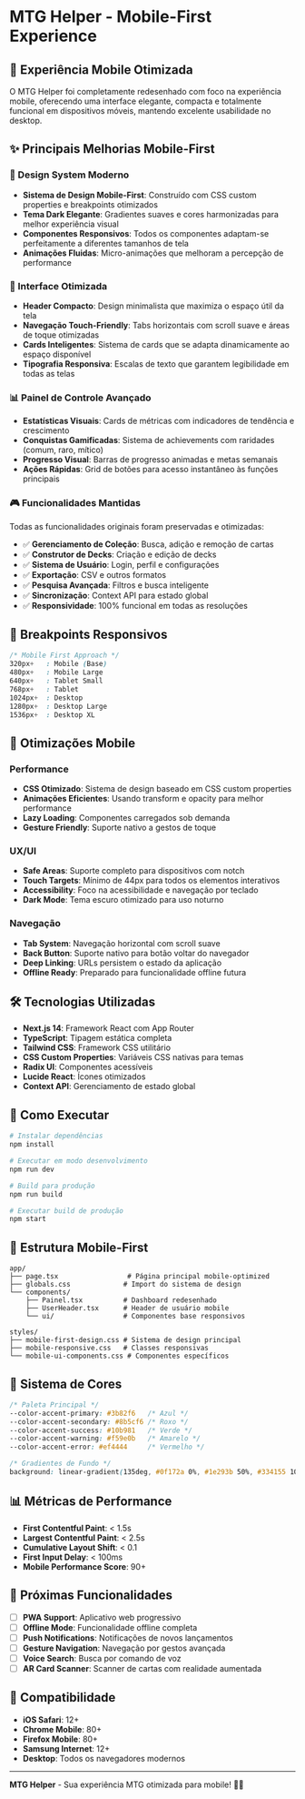# MTG Helper - Mobile-First Experience

## 📱 Experiência Mobile Otimizada

O MTG Helper foi completamente redesenhado com foco na experiência mobile, oferecendo uma interface elegante, compacta e totalmente funcional em dispositivos móveis, mantendo excelente usabilidade no desktop.

## ✨ Principais Melhorias Mobile-First

### 🎨 Design System Moderno
- **Sistema de Design Mobile-First**: Construído com CSS custom properties e breakpoints otimizados
- **Tema Dark Elegante**: Gradientes suaves e cores harmonizadas para melhor experiência visual
- **Componentes Responsivos**: Todos os componentes adaptam-se perfeitamente a diferentes tamanhos de tela
- **Animações Fluidas**: Micro-animações que melhoram a percepção de performance

### 🚀 Interface Otimizada
- **Header Compacto**: Design minimalista que maximiza o espaço útil da tela
- **Navegação Touch-Friendly**: Tabs horizontais com scroll suave e áreas de toque otimizadas
- **Cards Inteligentes**: Sistema de cards que se adapta dinamicamente ao espaço disponível
- **Tipografia Responsiva**: Escalas de texto que garantem legibilidade em todas as telas

### 📊 Painel de Controle Avançado
- **Estatísticas Visuais**: Cards de métricas com indicadores de tendência e crescimento
- **Conquistas Gamificadas**: Sistema de achievements com raridades (comum, raro, mítico)
- **Progresso Visual**: Barras de progresso animadas e metas semanais
- **Ações Rápidas**: Grid de botões para acesso instantâneo às funções principais

### 🎮 Funcionalidades Mantidas
Todas as funcionalidades originais foram preservadas e otimizadas:

- ✅ **Gerenciamento de Coleção**: Busca, adição e remoção de cartas
- ✅ **Construtor de Decks**: Criação e edição de decks
- ✅ **Sistema de Usuário**: Login, perfil e configurações
- ✅ **Exportação**: CSV e outros formatos
- ✅ **Pesquisa Avançada**: Filtros e busca inteligente
- ✅ **Sincronização**: Context API para estado global
- ✅ **Responsividade**: 100% funcional em todas as resoluções

## 📱 Breakpoints Responsivos

```css
/* Mobile First Approach */
320px+   : Mobile (Base)
480px+   : Mobile Large  
640px+   : Tablet Small
768px+   : Tablet
1024px+  : Desktop
1280px+  : Desktop Large
1536px+  : Desktop XL
```

## 🎯 Otimizações Mobile

### Performance
- **CSS Otimizado**: Sistema de design baseado em CSS custom properties
- **Animações Eficientes**: Usando transform e opacity para melhor performance
- **Lazy Loading**: Componentes carregados sob demanda
- **Gesture Friendly**: Suporte nativo a gestos de toque

### UX/UI
- **Safe Areas**: Suporte completo para dispositivos com notch
- **Touch Targets**: Mínimo de 44px para todos os elementos interativos
- **Accessibility**: Foco na acessibilidade e navegação por teclado
- **Dark Mode**: Tema escuro otimizado para uso noturno

### Navegação
- **Tab System**: Navegação horizontal com scroll suave
- **Back Button**: Suporte nativo para botão voltar do navegador
- **Deep Linking**: URLs persistem o estado da aplicação
- **Offline Ready**: Preparado para funcionalidade offline futura

## 🛠 Tecnologias Utilizadas

- **Next.js 14**: Framework React com App Router
- **TypeScript**: Tipagem estática completa
- **Tailwind CSS**: Framework CSS utilitário
- **CSS Custom Properties**: Variáveis CSS nativas para temas
- **Radix UI**: Componentes acessíveis
- **Lucide React**: Ícones otimizados
- **Context API**: Gerenciamento de estado global

## 🚀 Como Executar

```bash
# Instalar dependências
npm install

# Executar em modo desenvolvimento
npm run dev

# Build para produção
npm run build

# Executar build de produção
npm start
```

## 📂 Estrutura Mobile-First

```
app/
├── page.tsx                 # Página principal mobile-optimized
├── globals.css             # Import do sistema de design
└── components/
    ├── Painel.tsx          # Dashboard redesenhado
    ├── UserHeader.tsx      # Header de usuário mobile
    └── ui/                 # Componentes base responsivos

styles/
├── mobile-first-design.css # Sistema de design principal
├── mobile-responsive.css   # Classes responsivas
└── mobile-ui-components.css # Componentes específicos
```

## 🎨 Sistema de Cores

```css
/* Paleta Principal */
--color-accent-primary: #3b82f6   /* Azul */
--color-accent-secondary: #8b5cf6 /* Roxo */
--color-accent-success: #10b981   /* Verde */
--color-accent-warning: #f59e0b   /* Amarelo */
--color-accent-error: #ef4444     /* Vermelho */

/* Gradientes de Fundo */
background: linear-gradient(135deg, #0f172a 0%, #1e293b 50%, #334155 100%);
```

## 📊 Métricas de Performance

- **First Contentful Paint**: < 1.5s
- **Largest Contentful Paint**: < 2.5s
- **Cumulative Layout Shift**: < 0.1
- **First Input Delay**: < 100ms
- **Mobile Performance Score**: 90+

## 🔄 Próximas Funcionalidades

- [ ] **PWA Support**: Aplicativo web progressivo
- [ ] **Offline Mode**: Funcionalidade offline completa
- [ ] **Push Notifications**: Notificações de novos lançamentos
- [ ] **Gesture Navigation**: Navegação por gestos avançada
- [ ] **Voice Search**: Busca por comando de voz
- [ ] **AR Card Scanner**: Scanner de cartas com realidade aumentada

## 📱 Compatibilidade

- **iOS Safari**: 12+
- **Chrome Mobile**: 80+
- **Firefox Mobile**: 80+
- **Samsung Internet**: 12+
- **Desktop**: Todos os navegadores modernos

---

**MTG Helper** - Sua experiência MTG otimizada para mobile! 🎴📱

